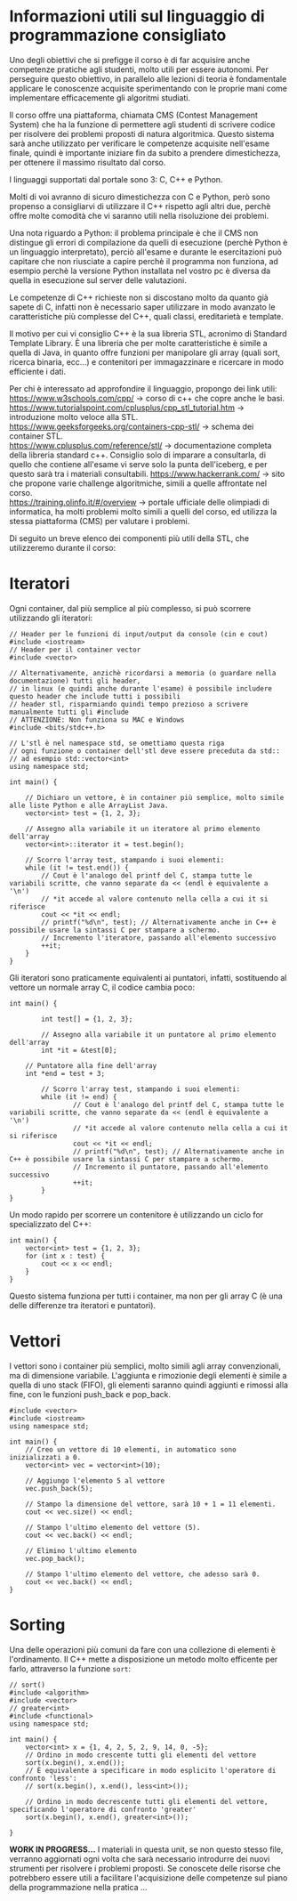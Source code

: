 # Informazioni utili sul linguaggio di programmazione consigliato

Uno degli obiettivi che si prefigge il corso è di far acquisire anche competenze pratiche agli studenti, molto utili per essere autonomi.
Per perseguire questo obiettivo, in parallelo alle lezioni di teoria è fondamentale applicare 
le conoscenze acquisite sperimentando con le proprie mani come implementare efficacemente gli algoritmi studiati.

Il corso offre una piattaforma, chiamata CMS (Contest Management System) che ha la funzione di permettere agli studenti di scrivere
codice per risolvere dei problemi proposti di natura algoritmica.
Questo sistema sarà anche utilizzato per verificare le competenze acquisite nell'esame finale, quindi è importante iniziare fin da subito
a prendere dimestichezza, per ottenere il massimo risultato dal corso.

I linguaggi supportati dal portale sono 3: C, C++ e Python.

Molti di voi avranno di sicuro dimestichezza con C e Python, però sono propenso a consigliarvi di utilizzare il C++ rispetto agli altri due, 
perchè offre molte comodità che vi saranno utili nella risoluzione dei problemi.

Una nota riguardo a Python: il problema principale è che il CMS non distingue gli errori di compilazione da quelli di esecuzione 
(perchè Python è un linguaggio interpretato), perciò all'esame e durante le esercitazioni può capitare che non riusciate a capire perchè il
programma non funziona, ad esempio perchè la versione Python installata nel vostro pc è diversa da quella in esecuzione sul server delle valutazioni. 

Le competenze di C++ richieste non si discostano molto da quanto già sapete di C, 
infatti non è necessario saper utilizzare in modo avanzato le caratteristiche più complesse del C++, quali classi, ereditarietà e template.

Il motivo per cui vi consiglio C++ è la sua libreria STL, acronimo di Standard Template Library.
È una libreria che per molte caratteristiche è simile a quella di Java, 
in quanto offre funzioni per manipolare gli array (quali sort, ricerca binaria, ecc...) e contenitori per immagazzinare e ricercare in modo efficiente i dati.

Per chi è interessato ad approfondire il linguaggio, propongo dei link utili:  
https://www.w3schools.com/cpp/ -> corso di c++ che copre anche le basi.  
https://www.tutorialspoint.com/cplusplus/cpp_stl_tutorial.htm -> introduzione molto veloce alla STL.  
https://www.geeksforgeeks.org/containers-cpp-stl/ -> schema dei container STL.  
https://www.cplusplus.com/reference/stl/ -> documentazione completa della libreria standard c++. Consiglio solo di imparare a consultarla, di quello che contiene all'esame vi serve solo la punta dell'iceberg, e per questo sarà tra i materiali consultabili. 
https://www.hackerrank.com/ -> sito che propone varie challenge algoritmiche, simili a quelle affrontate nel corso.  
https://training.olinfo.it/#/overview -> portale ufficiale delle olimpiadi di informatica, 
ha molti problemi molto simili a quelli del corso, ed utilizza la stessa piattaforma (CMS) per valutare i problemi.

Di seguito un breve elenco dei componenti più utili della STL, che utilizzeremo durante il corso:
# Iteratori
Ogni container, dal più semplice al più complesso, si può scorrere utilizzando gli iteratori:


	// Header per le funzioni di input/output da console (cin e cout)
	#include <iostream>
	// Header per il container vector
	#include <vector>

	// Alternativamente, anzichè ricordarsi a memoria (o guardare nella documentazione) tutti gli header,
	// in linux (e quindi anche durante l'esame) è possibile includere questo header che include tutti i possibili
	// header stl, risparmiando quindi tempo prezioso a scrivere manualmente tutti gli #include 
	// ATTENZIONE: Non funziona su MAC e Windows
	#include <bits/stdc++.h>

	// L'stl è nel namespace std, se omettiamo questa riga
	// ogni funzione o container dell'stl deve essere preceduta da std::
	// ad esempio std::vector<int>
	using namespace std;

	int main() {

		// Dichiaro un vettore, è in container più semplice, molto simile alle liste Python e alle ArrayList Java.
		vector<int> test = {1, 2, 3};

		// Assegno alla variabile it un iteratore al primo elemento dell'array
		vector<int>::iterator it = test.begin();

		// Scorro l'array test, stampando i suoi elementi:
		while (it != test.end()) {
			// Cout è l'analogo del printf del C, stampa tutte le variabili scritte, che vanno separate da << (endl è equivalente a '\n')
			// *it accede al valore contenuto nella cella a cui it si riferisce 
			cout << *it << endl;
			// printf("%d\n", test); // Alternativamente anche in C++ è possibile usare la sintassi C per stampare a schermo.
			// Incremento l'iteratore, passando all'elemento successivo
			++it;
		}
	}


Gli iteratori sono praticamente equivalenti ai puntatori, infatti, sostituendo al vettore un normale array C, il codice cambia poco:


	int main() {

			int test[] = {1, 2, 3};

			// Assegno alla variabile it un puntatore al primo elemento dell'array
			int *it = &test[0];

		// Puntatore alla fine dell'array
		int *end = test + 3;

			// Scorro l'array test, stampando i suoi elementi:
			while (it != end) {
					// Cout è l'analogo del printf del C, stampa tutte le variabili scritte, che vanno separate da << (endl è equivalente a '\n')
					// *it accede al valore contenuto nella cella a cui it si riferisce
					cout << *it << endl;
					// printf("%d\n", test); // Alternativamente anche in C++ è possibile usare la sintassi C per stampare a schermo.
					// Incremento il puntatore, passando all'elemento successivo
					++it;
			}
	}


Un modo rapido per scorrere un contenitore è utilizzando un ciclo for specializzato del C++:


	int main() {
		vector<int> test = {1, 2, 3};
		for (int x : test) {
			cout << x << endl;
		}
	}


Questo sistema funziona per tutti i container, ma non per gli array C (è una delle differenze tra iteratori e puntatori).


# Vettori

I vettori sono i container più semplici, molto simili agli array convenzionali, ma di dimensione variabile.
L'aggiunta e rimozionie degli elementi è simile a quella di uno stack (FIFO), gli elementi saranno quindi aggiunti e rimossi
alla fine, con le funzioni push_back e pop_back.

	#include <vector>
	#include <iostream>
	using namespace std;

	int main() {
		// Creo un vettore di 10 elementi, in automatico sono inizializzati a 0.
		vector<int> vec = vector<int>(10);

		// Aggiungo l'elemento 5 al vettore
		vec.push_back(5);

		// Stampo la dimensione del vettore, sarà 10 + 1 = 11 elementi.
		cout << vec.size() << endl;

		// Stampo l'ultimo elemento del vettore (5).
		cout << vec.back() << endl;
 
		// Elimino l'ultimo elemento
		vec.pop_back();

		// Stampo l'ultimo elemento del vettore, che adesso sarà 0.
		cout << vec.back() << endl;
	}

# Sorting

Una delle operazioni più comuni da fare con una collezione di elementi è l'ordinamento. 
Il C++ mette a disposizione un metodo molto efficente per farlo, attraverso la funzione `sort`:
	
	// sort()
	#include <algorithm>
	#include <vector>
	// greater<int>
	#include <functional>
	using namespace std;

	int main() {
		vector<int> x = {1, 4, 2, 5, 2, 9, 14, 0, -5};
		// Ordino in modo crescente tutti gli elementi del vettore
		sort(x.begin(), x.end());
		// È equivalente a specificare in modo esplicito l'operatore di confronto 'less':
		// sort(x.begin(), x.end(), less<int>());

		// Ordino in modo decrescente tutti gli elementi del vettore, specificando l'operatore di confronto 'greater'
		sort(x.begin(), x.end(), greater<int>());

	}


__WORK IN PROGRESS...__
I materiali in questa unit, se non questo stesso file, verranno aggiornati ogni volta che sarà necessario introdurre dei nuovi strumenti per risolvere i problemi proposti.
Se conoscete delle risorse che potrebbero essere utili a facilitare l'acquisizione delle competenze sul piano della programmazione nella pratica ...



<!-- Map -->

<!-- Set -->

<!-- Queue -->

<!-- Priority queue -->
